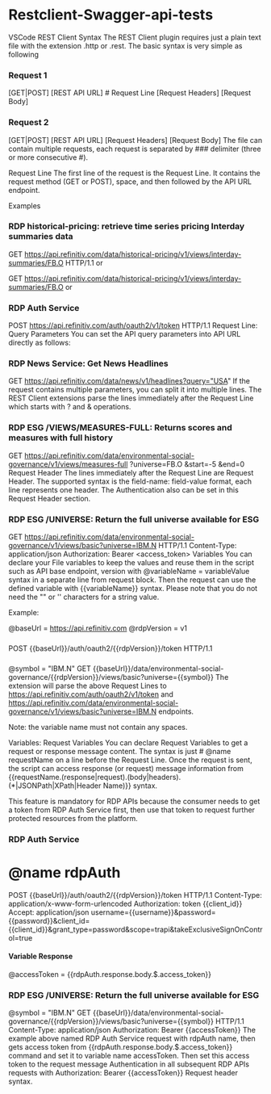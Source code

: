 # Restclient-Swagger-api-tests
VSCode REST Client Syntax
The REST Client plugin requires just a plain text file with the extension .http or .rest. The basic syntax is very simple as following

### Request 1
[GET|POST] [REST API URL] # Request Line
[Request Headers]
[Request Body]
### Request 2
[GET|POST] [REST API URL]
[Request Headers]
[Request Body]
The file can contain multiple requests, each request is separated by ### delimiter (three or more consecutive #).

Request Line
The first line of the request is the Request Line. It contains the request method (GET or POST), space, and then followed by the API URL endpoint.

Examples

### RDP historical-pricing: retrieve time series pricing Interday summaries data
GET https://api.refinitiv.com/data/historical-pricing/v1/views/interday-summaries/FB.O HTTP/1.1
or

GET https://api.refinitiv.com/data/historical-pricing/v1/views/interday-summaries/FB.O
or

### RDP Auth Service
POST https://api.refinitiv.com/auth/oauth2/v1/token HTTP/1.1
Request Line: Query Parameters
You can set the API query parameters into API URL directly as follows:

### RDP News Service: Get News Headlines
GET https://api.refinitiv.com/data/news/v1/headlines?query="USA"
If the request contains multiple parameters, you can split it into multiple lines. The REST Client extensions parse the lines immediately after the Request Line which starts with ? and & operations.

### RDP ESG /VIEWS/MEASURES-FULL: Returns scores and measures with full history
GET https://api.refinitiv.com/data/environmental-social-governance/v1/views/measures-full
 ?universe=FB.O
 &start=-5
 &end=0
Request Header
The lines immediately after the Request Line are Request Header. The supported syntax is the field-name: field-value format, each line represents one header. The Authentication also can be set in this Request Header section.

### RDP ESG /UNIVERSE: Return the full universe available for ESG
GET https://api.refinitiv.com/data/environmental-social-governance/v1/views/basic?universe=IBM.N HTTP/1.1
Content-Type: application/json
Authorization: Bearer <access_token>
Variables
You can declare your File variables to keep the values and reuse them in the script such as API base endpoint, version with @variableName = variableValue syntax in a separate line from request block. Then the request can use the defined variable with {{variableName}} syntax. Please note that you do not need the "" or '' characters for a string value.

Example:

@baseUrl = https://api.refinitiv.com
@rdpVersion = v1
###
POST {{baseUrl}}/auth/oauth2/{{rdpVersion}}/token HTTP/1.1
###
@symbol = "IBM.N"
GET {{baseUrl}}/data/environmental-social-governance/{{rdpVersion}}/views/basic?universe={{symbol}}
The extension will parse the above Request Lines to https://api.refinitiv.com/auth/oauth2/v1/token and https://api.refinitiv.com/data/environmental-social-governance/v1/views/basic?universe=IBM.N endpoints.

Note: the variable name must not contain any spaces.

Variables: Request Variables
You can declare Request Variables to get a request or response message content. The syntax is just # @name requestName on a line before the Request Line. Once the request is sent, the script can access response (or request) message information from {{requestName.(response|request).(body|headers).(*|JSONPath|XPath|Header Name)}} syntax.

This feature is mandatory for RDP APIs because the consumer needs to get a token from RDP Auth Service first, then use that token to request further protected resources from the platform.

### RDP Auth Service
# @name rdpAuth
POST {{baseUrl}}/auth/oauth2/{{rdpVersion}}/token HTTP/1.1
Content-Type: application/x-www-form-urlencoded
Authorization: token {{client_id}}
Accept: application/json
username={{username}}&password={{password}}&client_id={{client_id}}&grant_type=password&scope=trapi&takeExclusiveSignOnControl=true
#### Variable Response
@accessToken = {{rdpAuth.response.body.$.access_token}}
### RDP ESG /UNIVERSE: Return the full universe available for ESG
@symbol = "IBM.N"
GET {{baseUrl}}/data/environmental-social-governance/{{rdpVersion}}/views/basic?universe={{symbol}} HTTP/1.1
Content-Type: application/json
Authorization: Bearer {{accessToken}}
The example above named RDP Auth Service request with rdpAuth name, then gets access token from {{rdpAuth.response.body.$.access_token}} command and set it to variable name accessToken. Then set this access token to the request message Authentication in all subsequent RDP APIs requests with Authorization: Bearer {{accessToken}} Request header syntax.
